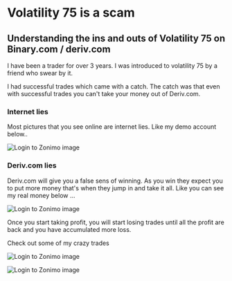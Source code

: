 # Volatility 75 is a scam

## Understanding the ins and outs of Volatility 75 on Binary.com / deriv.com

I have been a trader for over 3 years. I was introduced to volatility 75 by a friend 
who swear by it. 

I had successful trades which came with a catch. 
The catch was that even with successful trades you can't take your money out of Deriv.com.

### Internet lies

Most pictures that you see online are internet lies. Like my demo account below..
 
![Login to Zonimo image](7CEC8050-70E7-42A7-8BF5-EB7D1B6D7CAA.png)

### Deriv.com lies

Deriv.com will give you a false sens of winning. As you win they expect you to put more money that's when they jump in and take it all.
Like you can see my real money below ...

![Login to Zonimo image](F5A931A4-4373-4B9E-B469-187D34BAF6E0.jpeg)

Once you start taking profit, you will start losing trades until all the profit are back and you have accumulated more loss.

Check out some of my crazy trades 

![Login to Zonimo image](4F58B049-E1DE-4117-863C-7B0AA83E9EC4.png)

![Login to Zonimo image](4F58B049-E1DE-4117-863C-7B0AA83E9EC4.png)



